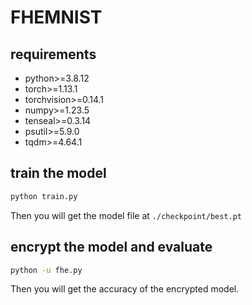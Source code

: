# FHEMNIST

## requirements
- python>=3.8.12
- torch>=1.13.1
- torchvision>=0.14.1
- numpy>=1.23.5
- tenseal>=0.3.14
- psutil>=5.9.0
- tqdm>=4.64.1

## train the model
```bash
python train.py
```
Then you will get the model file  at `./checkpoint/best.pt`

## encrypt the model and evaluate
```bash
python -u fhe.py
```
Then you will get the accuracy of the encrypted model.
